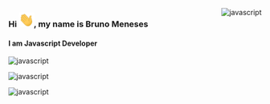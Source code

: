 <p align="left">
<p align="right">
  <img align="right" src="https://i.ibb.co/yF74YJM/Grupo-14.png" alt="javascript" height="380"/>
</p>
<h3 align="left">Hi <img src="https://raw.githubusercontent.com/KevinPatel04/KevinPatel04/master/Hi.gif" width="30px">, my name is Bruno Meneses </h3>
<h4 align="left">I am Javascript Developer</h4>
</p>
<p align="left">
<img src="https://i.ibb.co/vsXpZbM/Grupo-15.png" alt="javascript"/>
</p>
<p align="left">
<img src="https://i.ibb.co/RS6phpM/Grupo-19.png" alt="javascript"/>
</p>
<p align="left">
  <a href="https://www.linkedin.com/in/dotbruu" target="_blank">
    <img align="left" src="https://user-images.githubusercontent.com/63132506/127411471-c5b10f72-958a-43bb-bfd5-4695b204cb5a.png" alt="javascript"/>
   <a/>
</p>


